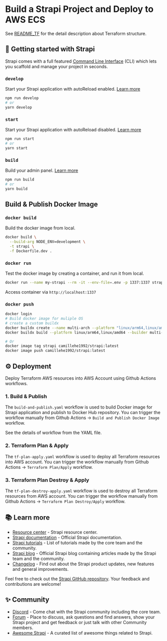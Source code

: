 # Build a Strapi Project and Deploy to AWS ECS

See [README_TF](README_TF.md) for the detail description about Terraform structure.

## 🚀 Getting started with Strapi

Strapi comes with a full featured [Command Line Interface](https://docs.strapi.io/dev-docs/cli) (CLI) which lets you scaffold and manage your project in seconds.

### `develop`

Start your Strapi application with autoReload enabled. [Learn more](https://docs.strapi.io/dev-docs/cli#strapi-develop)

```bash
npm run develop
# or
yarn develop
```

### `start`

Start your Strapi application with autoReload disabled. [Learn more](https://docs.strapi.io/dev-docs/cli#strapi-start)

```bash
npm run start
# or
yarn start
```

### `build`

Build your admin panel. [Learn more](https://docs.strapi.io/dev-docs/cli#strapi-build)

```bash
npm run build
# or
yarn build
```

## Build & Publish Docker Image

### `docker build`

Build the docker image from local.

```bash
docker build \
  --build-arg NODE_ENV=development \
  -t strapi \
  -f Dockerfile.dev .
```

### `docker run`

Test the docker image by creating a container, and run it from local.

```bash
docker run --name my-strapi --rm -it --env-file=.env -p 1337:1337 strapi
```

Access container via `http://localhost:1337`

### `docker push`

```bash
docker login
# Build docker image for muliple OS
# create a custom buildx
docker buildx create --name multi-arch --platform "linux/arm64,linux/amd64"
docker buildx build --platform linux/arm64,linux/amd64 --builder multi-arch -f Dockerfile.prod -t camillehe1992/strapi:latest --push .

# Or
docker image tag strapi camillehe1992/strapi:latest
docker image push camillehe1992/strapi:latest
```

## ⚙️ Deployment

Deploy Terraform AWS resources into AWS Account using Github Actions workflows.

### 1. Build & Publish

The `build-and-publish.yaml` workflow is used to build Docker image for Strapi application and publish to Docker Hub repository. You can trigger the workflow manually from Github Actions -> `Build and Publish Docker Image` workflow.

See the details of workflow from the YAML file.

### 2. Terraform Plan & Apply

The `tf-plan-apply.yaml` workflow is used to deploy all Terraform resources into AWS account. You can trigger the workflow manually from Github Actions -> `Terraform Plan/Apply` workflow.

### 3. Terraform Plan Destroy & Apply

The `tf-plan-destroy-apply.yaml` workflow is used to destroy all Terraform resources from AWS account. You can trigger the workflow manually from Github Actions -> `Terraform Plan Destroy/Apply` workflow.

## 📚 Learn more

- [Resource center](https://strapi.io/resource-center) - Strapi resource center.
- [Strapi documentation](https://docs.strapi.io) - Official Strapi documentation.
- [Strapi tutorials](https://strapi.io/tutorials) - List of tutorials made by the core team and the community.
- [Strapi blog](https://strapi.io/blog) - Official Strapi blog containing articles made by the Strapi team and the community.
- [Changelog](https://strapi.io/changelog) - Find out about the Strapi product updates, new features and general improvements.

Feel free to check out the [Strapi GitHub repository](https://github.com/strapi/strapi). Your feedback and contributions are welcome!

## ✨ Community

- [Discord](https://discord.strapi.io) - Come chat with the Strapi community including the core team.
- [Forum](https://forum.strapi.io/) - Place to discuss, ask questions and find answers, show your Strapi project and get feedback or just talk with other Community members.
- [Awesome Strapi](https://github.com/strapi/awesome-strapi) - A curated list of awesome things related to Strapi.
